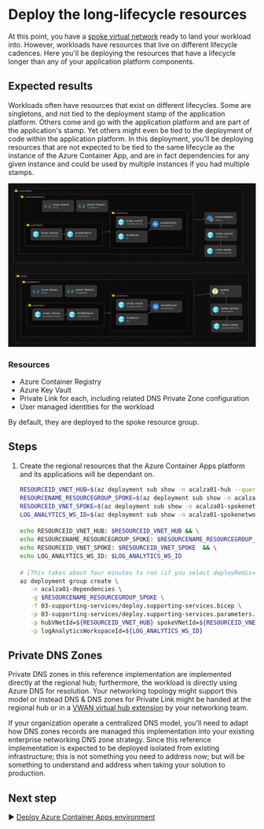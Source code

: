 # Deploy the long-lifecycle resources

At this point, you have a [spoke virtual network](../02-spoke/README.md) ready to land your workload into. However, workloads have resources that live on different lifecycle cadences. Here you'll be deploying the resources that have a lifecycle longer than any of your application platform components.

## Expected results

Workloads often have resources that exist on different lifecycles. Some are singletons, and not tied to the deployment stamp of the application platform. Others come and go with the application platform and are part of the application's stamp. Yet others might even be tied to the deployment of code within the application platform. In this deployment, you'll be deploying resources that are not expected to be tied to the same lifecycle as the instance of the Azure Container App, and are in fact dependencies for any given instance and could be used by multiple instances if you had multiple stamps.

![A picture of the long-lived resources that are part of this architecture.](./media/supporting-services.png)

### Resources

- Azure Container Registry
- Azure Key Vault
- Private Link for each, including related DNS Private Zone configuration
- User managed identities for the workload

By default, they are deployed to the spoke resource group.

## Steps

1. Create the regional resources that the Azure Container Apps platform and its applications will be dependant on.

   ```bash
   RESOURCEID_VNET_HUB=$(az deployment sub show -n acalza01-hub --query properties.outputs.hubVNetId.value -o tsv)
   RESOURCENAME_RESOURCEGROUP_SPOKE=$(az deployment sub show -n acalza01-spokenetwork --query properties.outputs.spokeResourceGroupName.value -o tsv)
   RESOURCEID_VNET_SPOKE=$(az deployment sub show -n acalza01-spokenetwork --query properties.outputs.spokeVNetId.value -o tsv)
   LOG_ANALYTICS_WS_ID=$(az deployment sub show -n acalza01-spokenetwork --query properties.outputs.logAnalyticsWorkspaceId.value -o tsv)

   echo RESOURCEID_VNET_HUB: $RESOURCEID_VNET_HUB && \
   echo RESOURCENAME_RESOURCEGROUP_SPOKE: $RESOURCENAME_RESOURCEGROUP_SPOKE && \
   echo RESOURCEID_VNET_SPOKE: $RESOURCEID_VNET_SPOKE  && \
   echo LOG_ANALYTICS_WS_ID: $LOG_ANALYTICS_WS_ID

   # [This takes about four minutes to run (if you select deployRedis=false).]
   az deployment group create \
      -n acalza01-dependencies \
      -g $RESOURCENAME_RESOURCEGROUP_SPOKE \
      -f 03-supporting-services/deploy.supporting-services.bicep \
      -p 03-supporting-services/deploy.supporting-services.parameters.jsonc \
      -p hubVNetId=${RESOURCEID_VNET_HUB} spokeVNetId=${RESOURCEID_VNET_SPOKE} \
      -p logAnalyticsWorkspaceId=${LOG_ANALYTICS_WS_ID}
   ```

## Private DNS Zones

Private DNS zones in this reference implementation are implemented directly at the regional hub; furthermore, the workload is directly using Azure DNS for resolution. Your networking topology might support this model or instead DNS & DNS zones for Private Link might be handed at the regional hub or in a [VWAN virtual hub extension](https://learn.microsoft.com/azure/architecture/guide/networking/private-link-vwan-dns-virtual-hub-extension-pattern) by your networking team.

If your organization operate a centralized DNS model, you'll need to adapt how DNS zones records are managed this implementation into your existing enterprise networking DNS zone strategy. Since this reference implementation is expected to be deployed isolated from existing infrastructure; this is not something you need to address now; but will be something to understand and address when taking your solution to production.

## Next step

:arrow_forward: [Deploy Azure Container Apps environment](../04-container-apps-environment/README.md)
